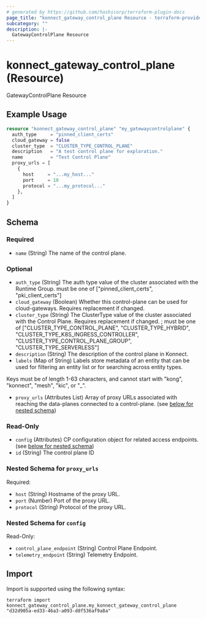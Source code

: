 ```yaml
---
# generated by https://github.com/hashicorp/terraform-plugin-docs
page_title: "konnect_gateway_control_plane Resource - terraform-provider-konnect"
subcategory: ""
description: |-
  GatewayControlPlane Resource
---
```


# konnect_gateway_control_plane (Resource)

GatewayControlPlane Resource

## Example Usage

```terraform
resource "konnect_gateway_control_plane" "my_gatewaycontrolplane" {
  auth_type     = "pinned_client_certs"
  cloud_gateway = false
  cluster_type  = "CLUSTER_TYPE_CONTROL_PLANE"
  description   = "A test control plane for exploration."
  name          = "Test Control Plane"
  proxy_urls = [
    {
      host     = "...my_host..."
      port     = 10
      protocol = "...my_protocol..."
    },
  ]
}
```

<!-- schema generated by tfplugindocs -->
## Schema

### Required

- `name` (String) The name of the control plane.

### Optional

- `auth_type` (String) The auth type value of the cluster associated with the Runtime Group. must be one of ["pinned_client_certs", "pki_client_certs"]
- `cloud_gateway` (Boolean) Whether this control-plane can be used for cloud-gateways. Requires replacement if changed.
- `cluster_type` (String) The ClusterType value of the cluster associated with the Control Plane. Requires replacement if changed. ; must be one of ["CLUSTER_TYPE_CONTROL_PLANE", "CLUSTER_TYPE_HYBRID", "CLUSTER_TYPE_K8S_INGRESS_CONTROLLER", "CLUSTER_TYPE_CONTROL_PLANE_GROUP", "CLUSTER_TYPE_SERVERLESS"]
- `description` (String) The description of the control plane in Konnect.
- `labels` (Map of String) Labels store metadata of an entity that can be used for filtering an entity list or for searching across entity types. 

Keys must be of length 1-63 characters, and cannot start with "kong", "konnect", "mesh", "kic", or "_".
- `proxy_urls` (Attributes List) Array of proxy URLs associated with reaching the data-planes connected to a control-plane. (see [below for nested schema](#nestedatt--proxy_urls))

### Read-Only

- `config` (Attributes) CP configuration object for related access endpoints. (see [below for nested schema](#nestedatt--config))
- `id` (String) The control plane ID

<a id="nestedatt--proxy_urls"></a>
### Nested Schema for `proxy_urls`

Required:

- `host` (String) Hostname of the proxy URL.
- `port` (Number) Port of the proxy URL.
- `protocol` (String) Protocol of the proxy URL.


<a id="nestedatt--config"></a>
### Nested Schema for `config`

Read-Only:

- `control_plane_endpoint` (String) Control Plane Endpoint.
- `telemetry_endpoint` (String) Telemetry Endpoint.

## Import

Import is supported using the following syntax:

```shell
terraform import konnect_gateway_control_plane.my_konnect_gateway_control_plane "d32d905a-ed33-46a3-a093-d8f536af9a8a"
```
